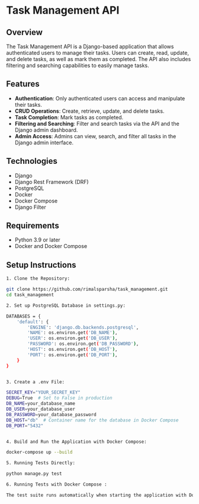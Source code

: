 # Task Management API

## Overview
The Task Management API is a Django-based application that allows authenticated users to manage their tasks. Users can create, read, update, and delete tasks, as well as mark them as completed. The API also includes filtering and searching capabilities to easily manage tasks.

## Features
- **Authentication**: Only authenticated users can access and manipulate their tasks.
- **CRUD Operations**: Create, retrieve, update, and delete tasks.
- **Task Completion**: Mark tasks as completed.
- **Filtering and Searching**: Filter and search tasks via the API and the Django admin dashboard.
- **Admin Access**: Admins can view, search, and filter all tasks in the Django admin interface.

## Technologies
- Django
- Django Rest Framework (DRF)
- PostgreSQL
- Docker
- Docker Compose
- Django Filter

## Requirements
- Python 3.9 or later
- Docker and Docker Compose

## Setup Instructions

```bash
1. Clone the Repository:

git clone https://github.com/rimalsparsha/task_management.git
cd task_management

2. Set up PostgreSQL Database in settings.py:

DATABASES = {
    'default': {
        'ENGINE': 'django.db.backends.postgresql',
        'NAME': os.environ.get('DB_NAME'),
        'USER': os.environ.get('DB_USER'),
        'PASSWORD': os.environ.get('DB_PASSWORD'),
        'HOST': os.environ.get('DB_HOST'),
        'PORT': os.environ.get('DB_PORT'),
    }
}


3. Create a .env File:

SECRET_KEY="YOUR_SECRET_KEY"
DEBUG=True  # Set to False in production
DB_NAME=your_database_name
DB_USER=your_database_user
DB_PASSWORD=your_database_password
DB_HOST="db"  # Container name for the database in Docker Compose
DB_PORT="5432"


4. Build and Run the Application with Docker Compose:

docker-compose up --build

5. Running Tests Directly:

python manage.py test

6. Running Tests with Docker Compose :

The test suite runs automatically when starting the application with Docker Compose.